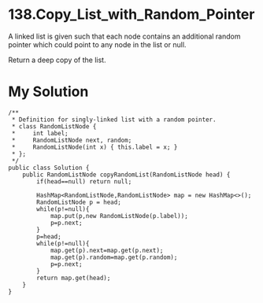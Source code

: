 # 138.Copy_List_with_Random_Pointer
A linked list is given such that each node contains an additional random pointer which could point to any node in the list or null.

Return a deep copy of the list.

# My Solution
```
/**
 * Definition for singly-linked list with a random pointer.
 * class RandomListNode {
 *     int label;
 *     RandomListNode next, random;
 *     RandomListNode(int x) { this.label = x; }
 * };
 */
public class Solution {
    public RandomListNode copyRandomList(RandomListNode head) {
        if(head==null) return null;
        
        HashMap<RandomListNode,RandomListNode> map = new HashMap<>();
        RandomListNode p = head;
        while(p!=null){
            map.put(p,new RandomListNode(p.label));
            p=p.next;
        }
        p=head;
        while(p!=null){
            map.get(p).next=map.get(p.next);
            map.get(p).random=map.get(p.random);
            p=p.next;
        }
        return map.get(head);
    }
}
```
